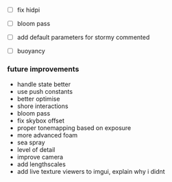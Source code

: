 - [ ] fix hidpi
- [ ] bloom pass
- [ ] add default parameters for stormy commented
- [ ] buoyancy


### future improvements
- handle state better
- use push constants
- better optimise
- shore interactions
- bloom pass
- fix skybox offset
- proper tonemapping based on exposure
- more advanced foam
- sea spray
- level of detail
- improve camera
- add lengthscales
- add live texture viewers to imgui, explain why i didnt
